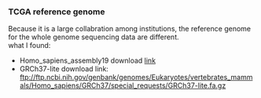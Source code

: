 ### TCGA reference genome

Because it is a large collabration among institutions, the reference genome for the whole genome sequencing data are different.  
what I found:
* Homo_sapiens_assembly19  download [link](http://www.broadinstitute.org/ftp/pub/seq/references/Homo_sapiens_assembly19.fasta)
* GRCh37-lite download link: ftp://ftp.ncbi.nih.gov/genbank/genomes/Eukaryotes/vertebrates_mammals/Homo_sapiens/GRCh37/special_requests/GRCh37-lite.fa.gz
